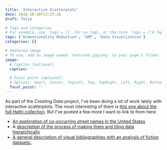```yaml
---
title: 'Interactive Scatterplots'
date: 2018-10-30T13:37:26
draft: false

# Tags and categories
# For example, use `tags = []` for no tags, or the form `tags = ["A Tag", "Another Tag"]` for one or more tags.
tags: ['Dimensionality Reduction', 'SRP', 'Data Visualization']
categories: []

# Featured image
# To use, add an image named `featured.jpg/png` to your page's folder.
image:
  # Caption (optional)
  caption: ''

  # Focal point (optional)
  # Options: Smart, Center, TopLeft, Top, TopRight, Left, Right, BottomLeft, Bottom, BottomRight
  focal_point: ''
---
```


As part of the _Creating Data_ project, I've been doing a lot of work lately with interactive scatterplots. The most interesting of them is [this one about the full Hathi collection](https://t.co/erWeUkR9Fk).
But I've posted a few more I want to link to from here:

- [An exploration of co-occurring street names in the United States](http://creatingdata.us/etc/streets/)
- A [description of the process of making them and tiling data hierarchically](http://creatingdata.us/techne/deep_scatterplots/)
- [A general description of visual bibliographies with an analysis of fiction datasets.](http://creatingdata.us/techne/bibliographies/)
